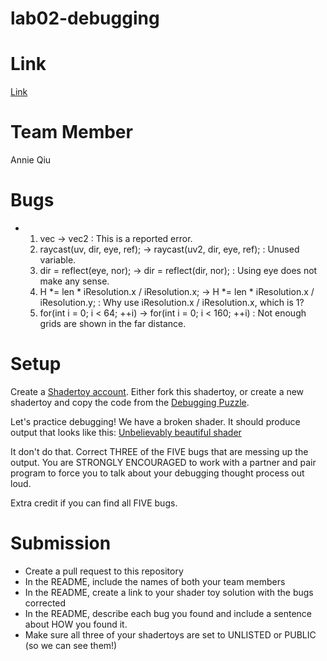 # lab02-debugging

# Link
[Link](https://www.shadertoy.com/view/lXXcD2)

# Team Member
Annie Qiu

# Bugs
- 1. vec -> vec2 : This is a reported error.
  2. raycast(uv, dir, eye, ref); -> raycast(uv2, dir, eye, ref); : Unused variable.
  3. dir = reflect(eye, nor); -> dir = reflect(dir, nor); : Using eye does not make any sense.
  4. H *= len * iResolution.x / iResolution.x; -> H *= len * iResolution.x / iResolution.y; : Why use iResolution.x / iResolution.x, which is 1?
  5. for(int i = 0; i < 64; ++i) -> for(int i = 0; i < 160; ++i) : Not enough grids are shown in the far distance.

# Setup 

Create a [Shadertoy account](https://www.shadertoy.com/). Either fork this shadertoy, or create a new shadertoy and copy the code from the [Debugging Puzzle](https://www.shadertoy.com/view/flGfRc).

Let's practice debugging! We have a broken shader. It should produce output that looks like this:
[Unbelievably beautiful shader](https://user-images.githubusercontent.com/1758825/200729570-8e10a37a-345d-4aff-8eff-6baf54a32a40.webm)

It don't do that. Correct THREE of the FIVE bugs that are messing up the output. You are STRONGLY ENCOURAGED to work with a partner and pair program to force you to talk about your debugging thought process out loud.

Extra credit if you can find all FIVE bugs.

# Submission
- Create a pull request to this repository
- In the README, include the names of both your team members
- In the README, create a link to your shader toy solution with the bugs corrected
- In the README, describe each bug you found and include a sentence about HOW you found it.
- Make sure all three of your shadertoys are set to UNLISTED or PUBLIC (so we can see them!)
